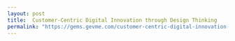 ```yaml
---
layout: post
title:  Customer-Centric Digital Innovation through Design Thinking
permalink: "https://gems.gevme.com/customer-centric-digital-innovation-through-design-thinking-70718090"
---
```

